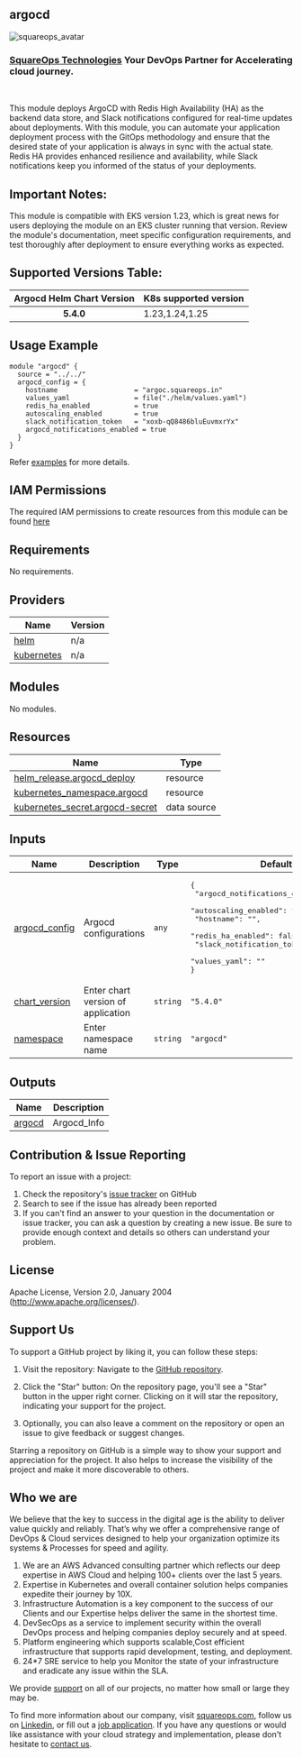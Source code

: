 ## argocd

![squareops_avatar]

[squareops_avatar]: https://squareops.com/wp-content/uploads/2022/12/squareops-logo.png

### [SquareOps Technologies](https://squareops.com/) Your DevOps Partner for Accelerating cloud journey.
<br>

This module deploys ArgoCD with Redis High Availability (HA) as the backend data store, and Slack notifications configured for real-time updates about deployments. With this module, you can automate your application deployment process with the GitOps methodology and ensure that the desired state of your application is always in sync with the actual state. Redis HA provides enhanced resilience and availability, while Slack notifications keep you informed of the status of your deployments.

## Important Notes:
This module is compatible with EKS version 1.23, which is great news for users deploying the module on an EKS cluster running that version. Review the module's documentation, meet specific configuration requirements, and test thoroughly after deployment to ensure everything works as expected.

## Supported Versions Table:

|  Argocd Helm Chart Version    |     K8s supported version   |      
| :-----:                       |         :---                | 
| **5.4.0**                     |    1.23,1.24,1.25           |

## Usage Example

```hcl
module "argocd" {
  source = "../../"
  argocd_config = {
    hostname                   = "argoc.squareops.in"
    values_yaml                = file("./helm/values.yaml")
    redis_ha_enabled           = true
    autoscaling_enabled        = true
    slack_notification_token   = "xoxb-qQ8486bluEuvmxrYx"
    argocd_notifications_enabled = true  
  }
}

```
Refer [examples](https://github.com/sq-ia/terraform-kubernetes-argocd/tree/main/examples/complete) for more details.

## IAM Permissions
The required IAM permissions to create resources from this module can be found [here](https://github.com/sq-ia/terraform-kubernetes-argocd/blob/main/IAM.md)

<!-- BEGINNING OF PRE-COMMIT-TERRAFORM DOCS HOOK -->
## Requirements

No requirements.

## Providers

| Name | Version |
|------|---------|
| <a name="provider_helm"></a> [helm](#provider\_helm) | n/a |
| <a name="provider_kubernetes"></a> [kubernetes](#provider\_kubernetes) | n/a |

## Modules

No modules.

## Resources

| Name | Type |
|------|------|
| [helm_release.argocd_deploy](https://registry.terraform.io/providers/hashicorp/helm/latest/docs/resources/release) | resource |
| [kubernetes_namespace.argocd](https://registry.terraform.io/providers/hashicorp/kubernetes/latest/docs/resources/namespace) | resource |
| [kubernetes_secret.argocd-secret](https://registry.terraform.io/providers/hashicorp/kubernetes/latest/docs/data-sources/secret) | data source |

## Inputs

| Name | Description | Type | Default | Required |
|------|-------------|------|---------|:--------:|
| <a name="input_argocd_config"></a> [argocd\_config](#input\_argocd\_config) | Argocd configurations | `any` | <pre>{<br>  "argocd_notifications_enabled": false,<br>  "autoscaling_enabled": false,<br>  "hostname": "",<br>  "redis_ha_enabled": false,<br>  "slack_notification_token": "",<br>  "values_yaml": ""<br>}</pre> | no |
| <a name="input_chart_version"></a> [chart\_version](#input\_chart\_version) | Enter chart version of application | `string` | `"5.4.0"` | no |
| <a name="input_namespace"></a> [namespace](#input\_namespace) | Enter namespace name | `string` | `"argocd"` | no |

## Outputs

| Name | Description |
|------|-------------|
| <a name="output_argocd"></a> [argocd](#output\_argocd) | Argocd\_Info |
<!-- END OF PRE-COMMIT-TERRAFORM DOCS HOOK -->

## Contribution & Issue Reporting

To report an issue with a project:

  1. Check the repository's [issue tracker](https://github.com/sq-ia/terraform-kubernetes-argocd/issues) on GitHub
  2. Search to see if the issue has already been reported
  3. If you can't find an answer to your question in the documentation or issue tracker, you can ask a question by creating a new issue. Be sure to provide enough context and details so others can understand your problem.

## License

Apache License, Version 2.0, January 2004 (http://www.apache.org/licenses/).

## Support Us

To support a GitHub project by liking it, you can follow these steps:

  1. Visit the repository: Navigate to the [GitHub repository](https://github.com/sq-ia/terraform-kubernetes-argocd).

  2. Click the "Star" button: On the repository page, you'll see a "Star" button in the upper right corner. Clicking on it will star the repository, indicating your support for the project.

  3. Optionally, you can also leave a comment on the repository or open an issue to give feedback or suggest changes.

Starring a repository on GitHub is a simple way to show your support and appreciation for the project. It also helps to increase the visibility of the project and make it more discoverable to others.

## Who we are

We believe that the key to success in the digital age is the ability to deliver value quickly and reliably. That’s why we offer a comprehensive range of DevOps & Cloud services designed to help your organization optimize its systems & Processes for speed and agility.

  1. We are an AWS Advanced consulting partner which reflects our deep expertise in AWS Cloud and helping 100+ clients over the last 5 years.
  2. Expertise in Kubernetes and overall container solution helps companies expedite their journey by 10X.
  3. Infrastructure Automation is a key component to the success of our Clients and our Expertise helps deliver the same in the shortest time.
  4. DevSecOps as a service to implement security within the overall DevOps process and helping companies deploy securely and at speed.
  5. Platform engineering which supports scalable,Cost efficient infrastructure that supports rapid development, testing, and deployment.
  6. 24*7 SRE service to help you Monitor the state of your infrastructure and eradicate any issue within the SLA.

We provide [support](https://squareops.com/contact-us/) on all of our projects, no matter how small or large they may be.

To find more information about our company, visit [squareops.com](https://squareops.com/), follow us on [Linkedin](https://www.linkedin.com/company/squareops-technologies-pvt-ltd/), or fill out a [job application](https://squareops.com/careers/). If you have any questions or would like assistance with your cloud strategy and implementation, please don't hesitate to [contact us](https://squareops.com/contact-us/).
